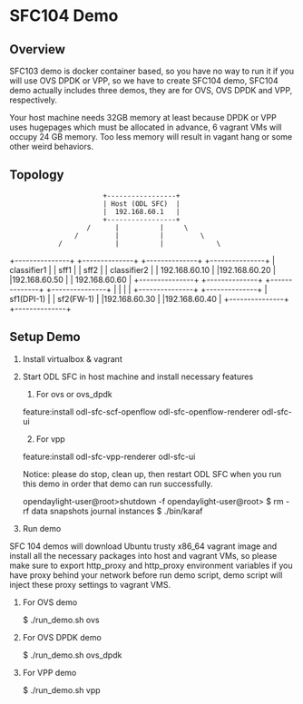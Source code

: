 SFC104 Demo
===========

Overview
--------

SFC103 demo is docker container based, so you have no way to run it if you will use OVS DPDK or VPP, so we have to create SFC104 demo, SFC104 demo actually includes three demos, they are for OVS, OVS DPDK and VPP, respectively.

Your host machine needs 32GB memory at least because DPDK or VPP uses hugepages which must be allocated in advance, 6 vagrant VMs will occupy 24 GB memory. Too less memory will result in vagant hang or some other weird behaviors.

Topology
-------

                           +-----------------+
                           | Host (ODL SFC)  |
                           |  192.168.60.1   |
                           +-----------------+
                       /      |          |     \
                    /         |          |         \
                /             |          |             \
+---------------+  +--------------+   +--------------+  +---------------+
|  classifier1  |  |    sff1      |   |     sff2     |  |  classifier2  |
| 192.168.60.10 |  |192.168.60.20 |   |192.168.60.50 |  | 192.168.60.60 |
+---------------+  +--------------+   +--------------+  +---------------+
                              |          |
                              |          |
                   +---------------+  +--------------+
                   |  sf1(DPI-1)   |  |   sf2(FW-1)  |
                   |192.168.60.30  |  |192.168.60.40 |
                   +---------------+  +--------------+

Setup Demo
----------
1. Install virtualbox & vagrant
2. Start ODL SFC in host machine and install necessary features

   1) For ovs or ovs_dpdk

   feature:install odl-sfc-scf-openflow odl-sfc-openflow-renderer odl-sfc-ui

   2) For vpp

   feature:install odl-sfc-vpp-renderer odl-sfc-ui

   Notice: please do stop, clean up, then restart ODL SFC when you run this demo in order that demo can run successfully.

   opendaylight-user@root>shutdown -f
   opendaylight-user@root>
   $ rm -rf data snapshots journal instances
   $ ./bin/karaf

3. Run demo

  SFC 104 demos will download Ubuntu trusty x86_64 vagrant image and install all the necessary packages into host and vagrant VMs, so please make sure to export http_proxy and http_proxy environment variables if you have proxy behind your network before run demo script, demo script will inject these proxy settings to vagrant VMS.

  1) For OVS demo

     $ ./run_demo.sh ovs

  2) For OVS DPDK demo

     $ ./run_demo.sh ovs_dpdk

  3) For VPP demo

     $ ./run_demo.sh vpp
